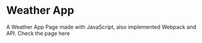 # Weather App
A Weather App Page made with JavaScript, also implemented Webpack and API.
Check the page here
